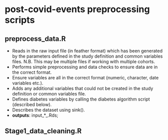 # post-covid-events preprocessing scripts

## preprocess_data.R

* Reads in the raw input file (in feather format) which has been generated by the parameters defined in the study definition and common variables files. N.B. This may be multiple files if working with multiple cohorts.
* Performs simple preprocessing and data checks to ensure data are in the correct format.
* Ensure variables are all in the correct format (numeric, character, date variables etc.).
* Adds any additional variables that could not be created in the study definition or common variables file.
* Defines diabetes variables by calling the diabetes algorithm script (described below). 
* Describes the dataset using sink().
* **outputs**: input_*_.Rds;  

## Stage1_data_cleaning.R
